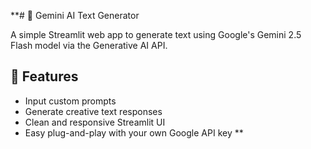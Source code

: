 **# 🔮 Gemini AI Text Generator

A simple Streamlit web app to generate text using Google's Gemini 2.5 Flash model via the Generative AI API.

## 🚀 Features
- Input custom prompts
- Generate creative text responses
- Clean and responsive Streamlit UI
- Easy plug-and-play with your own Google API key
**
